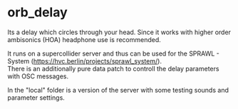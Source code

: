 # orb_delay

Its a delay which circles through your head.
Since it works with higher order ambisonics (HOA) headphone use is recommended.

It runs on a supercollider server and thus can be used for the SPRAWL - System (https://hvc.berlin/projects/sprawl_system/).   
There is an additionally pure data patch to controll the delay parameters with OSC messages. 

In the "local" folder is a version of the server with some testing sounds and parameter settings.



